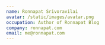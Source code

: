 ```yaml
---
name: Ronnapat Srivoravilai
avatar: /static/images/avatar.png
occupation: Author of Ronnapat Blog
company: ronnapat.com
email: me@ronnapat.com
---
```

